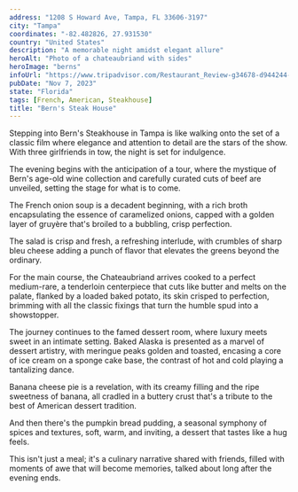 ```yaml
---
address: "1208 S Howard Ave, Tampa, FL 33606-3197"
city: "Tampa"
coordinates: "-82.482826, 27.931530"
country: "United States"
description: "A memorable night amidst elegant allure"
heroAlt: "Photo of a chateaubriand with sides"
heroImage: "berns"
infoUrl: "https://www.tripadvisor.com/Restaurant_Review-g34678-d944244-Reviews-Bern_s_Steak_House-Tampa_Florida.html"
pubDate: "Nov 7, 2023"
state: "Florida"
tags: [French, American, Steakhouse]
title: "Bern's Steak House"
---
```


Stepping into Bern's Steakhouse in Tampa is like walking onto the set of a classic film where elegance and attention to detail are the stars of the show. With three girlfriends in tow, the night is set for indulgence.

The evening begins with the anticipation of a tour, where the mystique of Bern's age-old wine collection and carefully curated cuts of beef are unveiled, setting the stage for what is to come.

The French onion soup is a decadent beginning, with a rich broth encapsulating the essence of caramelized onions, capped with a golden layer of gruyère that's broiled to a bubbling, crisp perfection.

The salad is crisp and fresh, a refreshing interlude, with crumbles of sharp bleu cheese adding a punch of flavor that elevates the greens beyond the ordinary.

For the main course, the Chateaubriand arrives cooked to a perfect medium-rare, a tenderloin centerpiece that cuts like butter and melts on the palate, flanked by a loaded baked potato, its skin crisped to perfection, brimming with all the classic fixings that turn the humble spud into a showstopper.

The journey continues to the famed dessert room, where luxury meets sweet in an intimate setting. Baked Alaska is presented as a marvel of dessert artistry, with meringue peaks golden and toasted, encasing a core of ice cream on a sponge cake base, the contrast of hot and cold playing a tantalizing dance.

Banana cheese pie is a revelation, with its creamy filling and the ripe sweetness of banana, all cradled in a buttery crust that's a tribute to the best of American dessert tradition.

And then there's the pumpkin bread pudding, a seasonal symphony of spices and textures, soft, warm, and inviting, a dessert that tastes like a hug feels.

This isn't just a meal; it's a culinary narrative shared with friends, filled with moments of awe that will become memories, talked about long after the evening ends.
